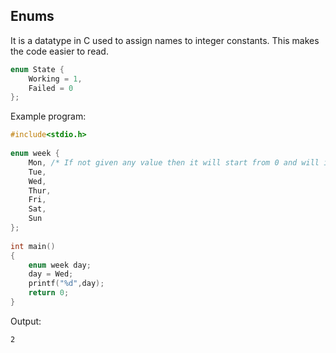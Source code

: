 ## Enums
It is a datatype in C used to assign names to integer constants. This makes the code easier to read.

```c
enum State {
    Working = 1, 
    Failed = 0
}; 
```
Example program: 

```c
#include<stdio.h>
 
enum week {
    Mon, /* If not given any value then it will start from 0 and will increment by 1*/
    Tue, 
    Wed, 
    Thur, 
    Fri, 
    Sat, 
    Sun
};
 
int main()
{
    enum week day;
    day = Wed;
    printf("%d",day);
    return 0;
} 
```

Output: 
```sh
2 
```